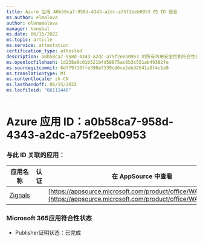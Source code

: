 ```yaml
---
title: Azure 应用 A0b58ca7-958d-4343-a2dc-a75f2eeb0953 的 ID 信息
ms.author: elmalova
author: elenamalova
manager: tonybal
ms.date: 06/15/2022
ms.topic: article
ms.service: attestation
certification_type: attested
description: a0b58ca7-958d-4343-a2dc-a75f2eeb0953 的所有可用安全性和符合性信息。
ms.openlocfilehash: 1d238a0c01b521b4d58875ac0b3c551ab49382fe
ms.sourcegitcommit: 6df79f38ffe390e7339cd6ce5eb32641a9f4c1a9
ms.translationtype: MT
ms.contentlocale: zh-CN
ms.lasthandoff: 06/15/2022
ms.locfileid: "66111440"
---
```

# <a name="azure-app-id-a0b58ca7-958d-4343-a2dc-a75f2eeb0953"></a>Azure 应用 ID：a0b58ca7-958d-4343-a2dc-a75f2eeb0953


### <a name="apps-associated-with-this-id"></a>与此 ID 关联的应用：
| **应用名称** | **认证** | **在 AppSource 中查看** |
|--------------|---------------|-----------------------|
| [Zignals](../forward/WA200003201.md) |  | [https://appsource.microsoft.com/product/office/WA200003201](https://appsource.microsoft.com/product/office/WA200003201) |

### <a name="microsoft-365-app-compliance-status"></a>Microsoft 365应用符合性状态
- Publisher证明状态：已完成
